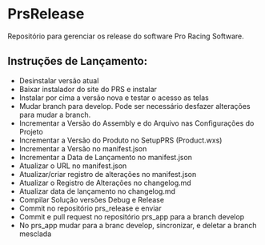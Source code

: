 PrsRelease
==========

Repositório para gerenciar os release do software Pro Racing Software.

## Instruções de Lançamento:

- Desinstalar versão atual
- Baixar instalador do site do PRS e instalar
- Instalar por cima a versão nova e testar o acesso as telas
- Mudar branch para develop. Pode ser necessário desfazer alterações para mudar a branch.
- Incrementar a Versão do Assembly e do Arquivo nas Configurações do Projeto
- Incrementar a Versão do Produto no SetupPRS (Product.wxs)
- Incrementar a Versão no manifest.json
- Incrementar a Data de Lançamento no manifest.json
- Atualizar o URL no manifest.json
- Atualizar/criar registro de alterações no manifest.json
- Atualizar o Registro de Alterações no changelog.md
- Atualizar data de lançamento no changelog.md
- Compilar Solução versões Debug e Release
- Commit no repositório prs_release e enviar
- Commit e pull request no repositório prs_app para a branch develop
- No prs_app mudar para a branc develop, sincronizar, e deletar a branch mesclada
